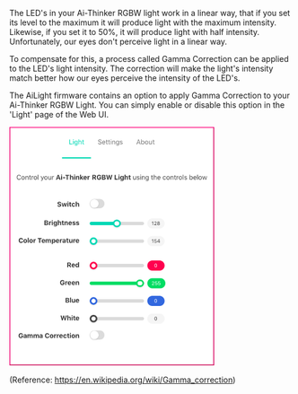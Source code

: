 The LED's in your Ai-Thinker RGBW light work in a linear way, that if you set its level to the maximum it will produce light with the maximum intensity. Likewise, if you set it to 50%, it will produce light with half intensity. Unfortunately, our eyes don't perceive light in a linear way.

To compensate for this, a process called Gamma Correction can be applied to the LED's light intensity. The correction will make the light's intensity match better how our eyes perceive the intensity of the LED's.

The AiLight firmware contains an option to apply Gamma Correction to your Ai-Thinker RGBW Light. You can simply enable or disable this option in the 'Light' page of the Web UI.

![AiLight - Light Controls](images/ailight_light.png)

(Reference: <https://en.wikipedia.org/wiki/Gamma_correction>)
